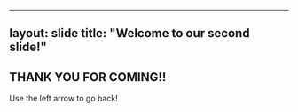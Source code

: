 
---
layout: slide
title: "Welcome to our second slide!"
---
THANK YOU FOR COMING!!
---
Use the left arrow to go back!
